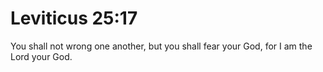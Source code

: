 # Leviticus 25:17

You shall not wrong one another, but you shall fear your God, for I am the Lord your God.
